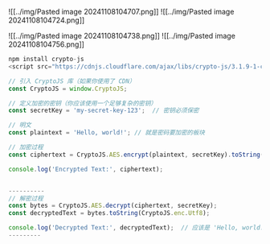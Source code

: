 ![[../img/Pasted image 20241108104707.png]]
![[../img/Pasted image 20241108104724.png]]

![[../img/Pasted image 20241108104738.png]]
![[../img/Pasted image 20241108104756.png]]


~~~js
npm install crypto-js
<script src="https://cdnjs.cloudflare.com/ajax/libs/crypto-js/3.1.9-1-crypto-js.js"></script>

// 引入 CryptoJS 库（如果你使用了 CDN）
const CryptoJS = window.CryptoJS;

// 定义加密的密钥（你应该使用一个足够复杂的密钥）
const secretKey = 'my-secret-key-123';  // 密钥必须保密

// 明文
const plaintext = 'Hello, world!'; // 就是密码要加密的板块

// 加密过程
const ciphertext = CryptoJS.AES.encrypt(plaintext, secretKey).toString();

console.log('Encrypted Text:', ciphertext);


----------
// 解密过程
const bytes = CryptoJS.AES.decrypt(ciphertext, secretKey);
const decryptedText = bytes.toString(CryptoJS.enc.Utf8);

console.log('Decrypted Text:', decryptedText);  // 应该是 'Hello, world!'
---------
~~~